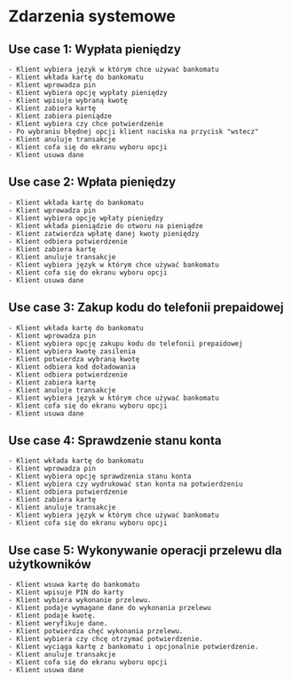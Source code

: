 Zdarzenia systemowe
===================

Use case 1: Wypłata pieniędzy
-----------------
    - Klient wybiera język w którym chce używać bankomatu
	- Klient wkłada kartę do bankomatu
	- Klient wprowadza pin
	- Klient wybiera opcję wypłaty pieniędzy
	- Klient wpisuje wybraną kwotę
	- Klient zabiera kartę
	- Klient zabiera pieniądze
	- Klient wybiera czy chce potwierdzenie
	- Po wybraniu błędnej opcji klient naciska na przycisk "wstecz"
	- Klient anuluje transakcje
    - Klient cofa się do ekranu wyboru opcji
    - Klient usuwa dane
  
Use case 2: Wpłata pieniędzy
-----------------
	- Klient wkłada kartę do bankomatu
	- Klient wprowadza pin
	- Klient wybiera opcję wpłaty pieniędzy
	- Klient wkłada pieniądzie do otworu na pieniądze
	- Klient zatwierdza wpłatę danej kwoty pieniędzy
	- Klient odbiera potwierdzenie
	- Klient zabiera kartę
    - Klient anuluje transakcje
    - Klient wybiera język w którym chce używać bankomatu
    - Klient cofa się do ekranu wyboru opcji
    - Klient usuwa dane
	
Use case 3: Zakup kodu do telefonii prepaidowej
-----------------
	- Klient wkłada kartę do bankomatu
	- Klient wprowadza pin
	- Klient wybiera opcję zakupu kodu do telefonii prepaidowej
	- Klient wybiera kwotę zasilenia
	- Klient potwierdza wybraną kwotę
    - Klient odbiera kod doładowania
	- Klient odbiera potwierdzenie
	- Klient zabiera kartę
    - Klient anuluje transakcje
    - Klient wybiera język w którym chce używać bankomatu
    - Klient cofa się do ekranu wyboru opcji
    - Klient usuwa dane

Use case 4: Sprawdzenie stanu konta
-----------------
	- Klient wkłada kartę do bankomatu
	- Klient wprowadza pin
	- Klient wybiera opcję sprawdzenia stanu konta
    - Klient wybiera czy wydrukować stan konta na potwierdzeniu
	- Klient odbiera potwierdzenie
	- Klient zabiera kartę
    - Klient anuluje transakcje
    - Klient wybiera język w którym chce używać bankomatu
    - Klient cofa się do ekranu wyboru opcji
    

Use case 5: Wykonywanie operacji przelewu dla użytkowników
-----------------

    - Klient wsuwa kartę do bankomatu
    - Klient wpisuje PIN do karty
    - Klient wybiera wykonanie przelewu.
    - Klient podaje wymagane dane do wykonania przelewu 
    - Klient podaje kwotę.
    - Klient weryfikuje dane.
    - Klient potwierdza chęć wykonania przelewu.
    - Klient wybiera czy chcę otrzymać potwierdzenie.
    - Klient wyciąga kartę z bankomatu i opcjonalnie potwierdzenie.
    - Klient anuluje transakcje
    - Klient cofa się do ekranu wyboru opcji
    - Klient usuwa dane

